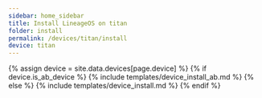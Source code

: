 ```yaml
---
sidebar: home_sidebar
title: Install LineageOS on titan
folder: install
permalink: /devices/titan/install
device: titan
---
```

{% assign device = site.data.devices[page.device] %}
{% if device.is_ab_device %}
{% include templates/device_install_ab.md %}
{% else %}
{% include templates/device_install.md %}
{% endif %}
